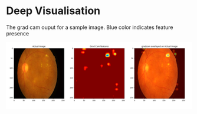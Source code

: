 # Deep Visualisation
The grad cam ouput for a sample image. Blue color indicates feature presence

![alt text](Gradcam.png)
